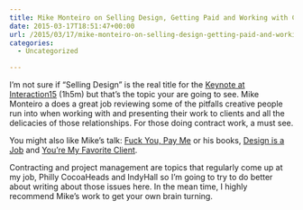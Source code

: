 ```yaml
---
title: Mike Monteiro on Selling Design, Getting Paid and Working with Clients
date: 2015-03-17T18:51:47+00:00
url: /2015/03/17/mike-monteiro-on-selling-design-getting-paid-and-working-with-clients/
categories:
  - Uncategorized

---
```

I&#8217;m not sure if &#8220;Selling Design&#8221; is the real title for the [Keynote at Interaction15][1] (1h5m) but that&#8217;s the topic your are going to see. Mike Monteiro a does a great job reviewing some of the pitfalls creative people run into when working with and presenting their work to clients and all the delicacies of those relationships. For those doing contract work, a must see.

You might also like Mike&#8217;s talk: [Fuck You, Pay Me][2] or his books, [Design is a Job][3] and [You&#8217;re My Favorite Client][4].

Contracting and project management are topics that regularly come up at my job, Philly CocoaHeads and IndyHall so I&#8217;m going to try to do better about writing about those issues here. In the mean time, I highly recommend Mike&#8217;s work to get your own brain turning.

 [1]: https://vimeo.com/121082134
 [2]: https://www.youtube.com/watch?v=jVkLVRt6c1U
 [3]: http://abookapart.com/products/design-is-a-job
 [4]: http://abookapart.com/products/youre-my-favorite-client